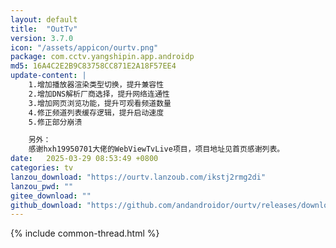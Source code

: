 ```yaml
---
layout: default
title:  "OutTv"
version: 3.7.0
icon: "/assets/appicon/ourtv.png"
package: com.cctv.yangshipin.app.androidp
md5: 16A4C2E2B9C83758CC871E2A18F57EE4
update-content: |
    1.增加播放器渲染类型切换，提升兼容性
    2.增加DNS解析厂商选择，提升网络连通性
    3.增加网页浏览功能，提升可观看频道数量
    4.修正频道列表缓存逻辑，提升启动速度
    5.修正部分崩溃

    另外：
    感谢hxh19950701大佬的WebViewTvLive项目，项目地址见首页感谢列表。
date:   2025-03-29 08:53:49 +0800
categories: tv
lanzou_download: "https://ourtv.lanzoub.com/ikstj2rmg2di"
lanzou_pwd: ""
gitee_download: ""
github_download: "https://github.com/andandroidor/ourtv/releases/download/3.7.0/OurTV_3.7.0_android_tv.apk"
---
```

 {% include common-thread.html %}